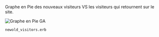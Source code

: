 Graphe en Pie des nouveaux visiteurs VS les visiteurs qui retournent sur le site. 

![Graphe en Pie GA](http://belcaid.me/dev/new_old_visotors.png "Graphe en Pie GA")

<code>newold_visitors.erb</code>
